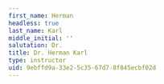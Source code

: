 ```yaml
---
first_name: Herman
headless: true
last_name: Karl
middle_initial: ''
salutation: Dr.
title: Dr. Herman Karl
type: instructor
uid: 9ebffd9a-33e2-5c35-67d7-8f845ecbf02d
---
```

